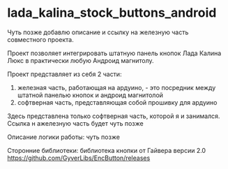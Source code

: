 # lada_kalina_stock_buttons_android

Чуть позже добавлю описание и ссылку на железную часть совместного проекта.

Проект позволяет интегрировать штатную панель кнопок Лада Калина Люкс в практически любую Андроид магнитолу.

Проект представляет из себя 2 части: 
1. железная часть, работающая на ардуино, - это посредник между штатной панелью кнопок и андроид магнитолой
2. софтверная часть, представляющая собой прошивку для ардуино

Здесь представлена только софтверная часть, которой я и занимался. Ссылка н ажелезную часть будет чуть позже

Описание логики работы:
чуть позже


Сторонние библиотеки: библиотека кнопки от Гайвера версии 2.0 https://github.com/GyverLibs/EncButton/releases
